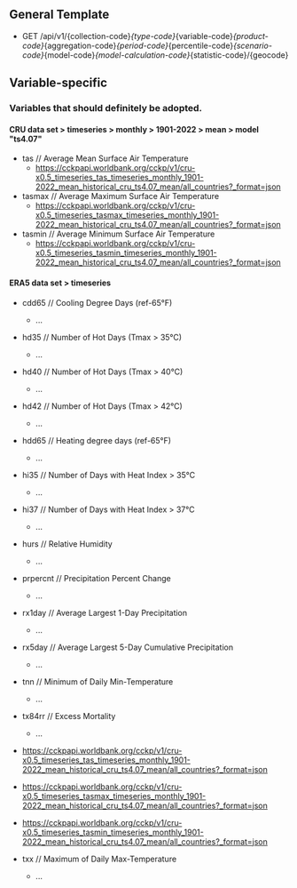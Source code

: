 ## General Template
- GET /api/v1/{collection-code}_{type-code}_{variable-code}_{product-code}_{aggregation-code}_{period-code}_{percentile-code}_{scenario-code}_{model-code}_{model-calculation-code}_{statistic-code}/{geocode}

## Variable-specific

### Variables that should definitely be adopted.

#### CRU data set > timeseries > monthly > 1901-2022 > mean > model "ts4.07"
- tas // Average Mean Surface Air Temperature
  - https://cckpapi.worldbank.org/cckp/v1/cru-x0.5_timeseries_tas_timeseries_monthly_1901-2022_mean_historical_cru_ts4.07_mean/all_countries?_format=json
- tasmax // Average Maximum Surface Air Temperature
	- https://cckpapi.worldbank.org/cckp/v1/cru-x0.5_timeseries_tasmax_timeseries_monthly_1901-2022_mean_historical_cru_ts4.07_mean/all_countries?_format=json
- tasmin // Average Minimum Surface Air Temperature
	- https://cckpapi.worldbank.org/cckp/v1/cru-x0.5_timeseries_tasmin_timeseries_monthly_1901-2022_mean_historical_cru_ts4.07_mean/all_countries?_format=json

#### ERA5 data set > timeseries
- cdd65 // Cooling Degree Days (ref-65°F)
	- ...
- hd35 // Number of Hot Days (Tmax > 35°C)
	- ...
- hd40 // Number of Hot Days (Tmax > 40°C)
	- ...
- hd42 // Number of Hot Days (Tmax > 42°C)
	- ...
- hdd65 // Heating degree days (ref-65°F)
	- ...
- hi35 // Number of Days with Heat Index > 35°C
	- ...
- hi37 // Number of Days with Heat Index > 37°C
	- ...
- hurs // Relative Humidity
	- ...
- prpercnt // Precipitation Percent Change
	- ...
- rx1day // Average Largest 1-Day Precipitation
	- ...
- rx5day // Average Largest 5-Day Cumulative Precipitation
	- ...
- tnn // Minimum of Daily Min-Temperature
	- ...
- tx84rr // Excess Mortality
	- ...

- https://cckpapi.worldbank.org/cckp/v1/cru-x0.5_timeseries_tas_timeseries_monthly_1901-2022_mean_historical_cru_ts4.07_mean/all_countries?_format=json
- https://cckpapi.worldbank.org/cckp/v1/cru-x0.5_timeseries_tasmax_timeseries_monthly_1901-2022_mean_historical_cru_ts4.07_mean/all_countries?_format=json
- https://cckpapi.worldbank.org/cckp/v1/cru-x0.5_timeseries_tasmin_timeseries_monthly_1901-2022_mean_historical_cru_ts4.07_mean/all_countries?_format=json

- txx // Maximum of Daily Max-Temperature
	- ...
